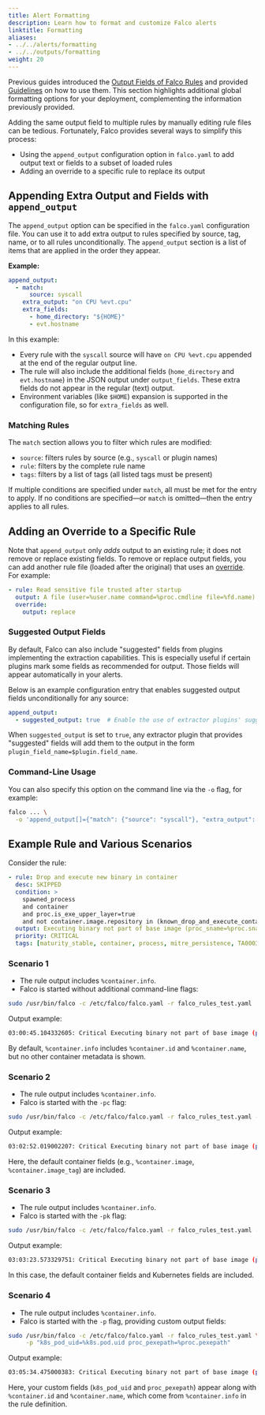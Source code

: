 ```yaml
---
title: Alert Formatting
description: Learn how to format and customize Falco alerts
linktitle: Formatting
aliases:
- ../../alerts/formatting
- ../../outputs/formatting
weight: 20
---
```


Previous guides introduced the [Output Fields of Falco Rules](/docs/concepts/rules/basic-elements/#output) and provided [Guidelines](/docs/concepts/rules/style-guide/#output-fields) on how to use them. This section highlights additional global formatting options for your deployment, complementing the information previously provided.

Adding the same output field to multiple rules by manually editing rule files can be tedious. Fortunately, Falco provides several ways to simplify this process:

- Using the `append_output` configuration option in `falco.yaml` to add output text or fields to a subset of loaded rules
- Adding an override to a specific rule to replace its output

## Appending Extra Output and Fields with `append_output`

The `append_output` option can be specified in the `falco.yaml` configuration file. You can use it to add extra output to rules specified by source, tag, name, or to all rules unconditionally. The `append_output` section is a list of items that are applied in the order they appear.

**Example:**

```yaml
append_output:
  - match:
      source: syscall
    extra_output: "on CPU %evt.cpu"
    extra_fields:
      - home_directory: "${HOME}"
      - evt.hostname
```

In this example:

- Every rule with the `syscall` source will have `on CPU %evt.cpu` appended at the end of the regular output line.  
- The rule will also include the additional fields (`home_directory` and `evt.hostname`) in the JSON output under `output_fields`. These extra fields do not appear in the regular (text) output.  
- Environment variables (like `$HOME`) expansion is supported in the configuration file, so for `extra_fields` as well.

### Matching Rules

The `match` section allows you to filter which rules are modified:

- `source`: filters rules by source (e.g., `syscall` or plugin names)
- `rule`: filters by the complete rule name
- `tags`: filters by a list of tags (all listed tags must be present)

If multiple conditions are specified under `match`, all must be met for the entry to apply. If no conditions are specified—or `match` is omitted—then the entry applies to all rules.

## Adding an Override to a Specific Rule

Note that `append_output` only *adds* output to an existing rule; it does not remove or replace existing fields. To remove or replace output fields, you can add another rule file (loaded after the original) that uses an [override](/docs/rules/overriding/#append-and-replace-items-in-a-rule). For example:

```yaml
- rule: Read sensitive file trusted after startup
  output: A file (user=%user.name command=%proc.cmdline file=%fd.name) was read after startup
  override:
    output: replace
```

### Suggested Output Fields

By default, Falco can also include "suggested" fields from plugins implementing the extraction capabilities. This is especially useful if certain plugins mark some fields as recommended for output. Those fields will appear automatically in your alerts.

Below is an example configuration entry that enables suggested output fields unconditionally for any source:

```yaml
append_output:
  - suggested_output: true  # Enable the use of extractor plugins' suggested fields for all matching sources.
```

When `suggested_output` is set to `true`, any extractor plugin that provides "suggested" fields will add them to the output in the form `plugin_field_name=$plugin.field_name`.

### Command-Line Usage

You can also specify this option on the command line via the `-o` flag, for example:

```bash
falco ... \
  -o 'append_output[]={"match": {"source": "syscall"}, "extra_output": "on CPU %evt.cpu", "extra_fields": ["evt.hostname"]}'
```

## Example Rule and Various Scenarios

Consider the rule:

```yaml
- rule: Drop and execute new binary in container
  desc: SKIPPED
  condition: >
    spawned_process
    and container
    and proc.is_exe_upper_layer=true
    and not container.image.repository in (known_drop_and_execute_containers)
  output: Executing binary not part of base image (proc_sname=%proc.sname user=%user.name process=%proc.name proc_exepath=%proc.exepath parent=%proc.pname command=%proc.cmdline terminal=%proc.tty %container.info)
  priority: CRITICAL
  tags: [maturity_stable, container, process, mitre_persistence, TA0003, PCI_DSS_11.5.1]
```

### Scenario 1

- The rule output includes `%container.info`.
- Falco is started without additional command-line flags:

```bash
sudo /usr/bin/falco -c /etc/falco/falco.yaml -r falco_rules_test.yaml
```

Output example:

```bash
03:00:45.104332605: Critical Executing binary not part of base image (proc_sname=bash user=root process=sleep proc_exepath=/tmp/sleep parent=bash command=sleep 10000 terminal=34816 container_id=0fdb3cd5b5fc container_name=optimistic_newton)
```

By default, `%container.info` includes `%container.id` and `%container.name`, but no other container metadata is shown.

### Scenario 2

- The rule output includes `%container.info`.
- Falco is started with the `-pc` flag:

```bash
sudo /usr/bin/falco -c /etc/falco/falco.yaml -r falco_rules_test.yaml -pc
```

Output example:

```bash
03:02:52.019002207: Critical Executing binary not part of base image (proc_sname=bash user=root process=sleep proc_exepath=/tmp/sleep parent=bash command=sleep 10000 terminal=34816 container_id=0fdb3cd5b5fc container_image=ubuntu container_image_tag=latest container_name=optimistic_newton)
```

Here, the default container fields (e.g., `%container.image`, `%container.image_tag`) are included.

### Scenario 3

- The rule output includes `%container.info`.
- Falco is started with the `-pk` flag:

```bash
sudo /usr/bin/falco -c /etc/falco/falco.yaml -r falco_rules_test.yaml -pk
```

Output example:

```bash
03:03:23.573329751: Critical Executing binary not part of base image (proc_sname=bash user=root process=sleep proc_exepath=/tmp/sleep parent=bash command=sleep 10000 terminal=34816 container_id=0fdb3cd5b5fc container_image=ubuntu container_image_tag=latest container_name=optimistic_newton k8s_ns=my_ns k8s_pod_name=my_pod_name)
```

In this case, the default container fields and Kubernetes fields are included.

### Scenario 4

- The rule output includes `%container.info`.
- Falco is started with the `-p` flag, providing custom output fields:

```bash
sudo /usr/bin/falco -c /etc/falco/falco.yaml -r falco_rules_test.yaml \
     -p "k8s_pod_uid=%k8s.pod.uid proc_pexepath=%proc.pexepath"
```

Output example:

```bash
03:05:34.475000383: Critical Executing binary not part of base image (proc_sname=bash user=root process=sleep proc_exepath=/tmp/sleep parent=bash command=sleep 10000 terminal=34816 container_id=0fdb3cd5b5fc container_name=optimistic_newton) k8s_pod_uid=my_pod_uid proc_pexepath=/usr/bin/bash
```

Here, your custom fields (`k8s_pod_uid` and `proc_pexepath`) appear along with `%container.id` and `%container.name`, which come from `%container.info` in the rule definition.